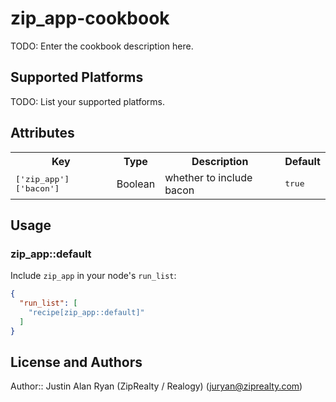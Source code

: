 # zip_app-cookbook

TODO: Enter the cookbook description here.

## Supported Platforms

TODO: List your supported platforms.

## Attributes

<table>
  <tr>
    <th>Key</th>
    <th>Type</th>
    <th>Description</th>
    <th>Default</th>
  </tr>
  <tr>
    <td><tt>['zip_app']['bacon']</tt></td>
    <td>Boolean</td>
    <td>whether to include bacon</td>
    <td><tt>true</tt></td>
  </tr>
</table>

## Usage

### zip_app::default

Include `zip_app` in your node's `run_list`:

```json
{
  "run_list": [
    "recipe[zip_app::default]"
  ]
}
```

## License and Authors

Author:: Justin Alan Ryan (ZipRealty / Realogy) (<juryan@ziprealty.com>)
